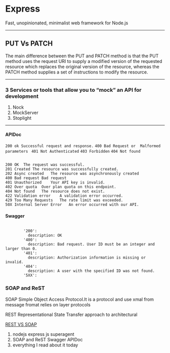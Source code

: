 # Express 

Fast, unopinionated, minimalist web framework for Node.js

-----------------------------


## PUT Vs PATCH 

The main difference between the PUT and PATCH method is that the PUT method uses the request URI to supply a modified version of the requested resource which replaces the original version of the resource, whereas the PATCH method supplies a set of instructions to modify the resource.

-----------------------------

### 3 Services or tools that allow you to “mock” an API for development

1. Nock
2. MockServer
3. Stoplight

-----------------------------
#### APIDoc

`200 ok Successful request and response.`
`400 Bad Request or  Malformed parameters `
`401 Not Authenticated`
`403 Forbidden`
`404 Not found `

```

200	OK	The request was successful.
201	Created	The resource was successfully created.
202	Async created	The resource was asynchronously created
400	Bad request	Bad request
401	Unauthorized	Your API key is invalid.
402	Over quota	Over plan quota on this endpoint.
404	Not found	The resource does not exist.
422	Validation error	A validation error occurred.
429	Too Many Requests	The rate limit was exceeded.
50X	Internal Server Error	An error occurred with our API.

```
#### Swagger

```

        '200':
          description: OK
        '400':
          description: Bad request. User ID must be an integer and larger than 0.
        '401':
          description: Authorization information is missing or invalid.
        '404':
          description: A user with the specified ID was not found.
        '5XX':

```

### SOAP and ReST

SOAP Simple Object Access Protocol.It is a protocol and use xmal from message fromat relies on layer protocols 

REST  Representational State Transfer approach to architectural  

[REST VS SOAP](https://www.youtube.com/watch?v=xq09ow7RuZA)



1. nodejs express js superagent 
2. SOAP and ReST Swagger  APIDoc 
3. everything I read about it today 